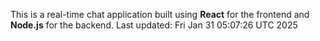 This is a real-time chat application built using **React** for the frontend and **Node.js** for the backend.
Last updated: Fri Jan 31 05:07:26 UTC 2025
